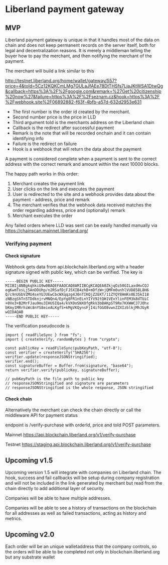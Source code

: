 # Liberland payment gateway

## MVP
Liberland payment gateway is unique in that it handles most of the data on chain and does not keep permanent records
on the server itself, both for legal and decentralization reasons. It is merely a middleman telling the buyer how
to pay the merchant, and then notifying the merchant of the payment.

The merchant will build a link similar to this

http://testnet.liberland.org/home/wallet/gateway/557?price=4&toId=5Cz12KQKCmLMg7GULaJfAEe78DtTHSfs7LjaJKtWSA1DtwQg&callback=https%3A%2F%2Fgoogle.com&remark=%27Get%20citizenship%20now%27&failure=https%3A%2F%2Fseznam.cz&hook=https%3A%2F%2Fwebhook.site%2F06892882-f63f-4bfb-a57d-632d2953e631
- The first number is the order id created by the merchant.
- Second number price is the price in LLD
- Third argument toId is the merchants address on the Liberland chain
- Callback is the redirect after successful payment
- Remark is the note that will be recorded onchain and it can contain identifying info
- Failure is the redirect on failure
- Hook is a webhook that will return the data about the payment

A payment is considered complete when a payment is sent to the correct address with the correct remark and amount within the next 10000 blocks.

The happy path works in this order:
1. Merchant creates the payment link
2. User clicks on the link and executes the payment
3. User is redirected to the site and a webhook provides data about the payment - address, price and remark
4. The merchant verifies that the webhook data received matches the order regarding address, price and (optionally) remark
5. Merchant executes the order

Any failed orders where LLD was sent can be easily handled manually via https://chainscan.mainnet.liberland.org/

### Verifying payment
#### Check signature

Webhook gets data from api.blockchain.liberland.org with a header signature signed with public key, which can be verified. The key is

```
-----BEGIN PUBLIC KEY-----
MIIBIjANBgkqhkiG9w0BAQEFAAOCAQ8AMIIBCgKCAQEA0ZkjqOz50GILaxdHvCQJ
egKwmTxsLj5AnDDUhp/n2RSafDjFJ5XIB4zhB+mDfzW+jQMFm0unhlVUD858L8H6
Q/c9nUGbVZMU4seYUJUEwCbcWXqqzg4J0nTIKQjZ2EKT/11ZYQY8HmKs0E35kI18
zNBzgShTn5TDdknjrvMNQn4/EpYg8FR1nELnYIYV92tQH1VExYlinFEM3k8dTUiC
+0Ve3+B2MrFJau9mu3IHUSIQa4/kVX0oSNXOfgRkV3bBAKpST9Re7KXWWCJ7JOhx
bKmy1MRrhiWc8nYS8eieALKgfS+kMgVKQynsFjI4ifGGO8vwnZZXIzblkjMhJGyR
wQIDAQAB
-----END PUBLIC KEY-----
```
The verification pseudocode is
```
import { readFileSync } from "fs";
import { createVerify, randomBytes } from "crypto";

const publicKey = readFileSync(pubKeyPath, "utf-8");
const verifier = createVerify("SHA256");
verifier.update(responseJSONStringified);
verifier.end();
const signatureBuffer = Buffer.from(signature, "base64");
return verifier.verify(publicKey, signatureBuffer);

// pubKeyPath is the file path to public key
// responseJSONStringified and signature are parameters
// responseJSONStringified is the whole response, JSON stringified
```

#### Check chain
Alternatively the merchant can check the chain directly or call the middleware API for payment status

endpoint is /verify-purchase with orderId, price and toId POST parameters.

Mainnet https://api.blockchain.liberland.org/v1/verify-purchase

Testnet https://staging.api.blockchain.liberland.org/v1/verify-purchase


## Upcoming v1.5
Upcoming version 1.5 will integrate with companies on Liberland chain. The hook, success and fail callbacks will be setup
during company registration and will not be included in the link generated by merchant but read from the chain directly to 
add additional layer of security.

Companies will be able to have multiple addresses.

Companies will be able to see a history of transactions on the blockchain for all addresses as well as failed transactions,
acting as history and metrics.

## Upcoming v2.0

Each order will be an unique walletaddress that the company controls, so the orders will be able to be completed not
only in blockchain.liberland.org but any substrate wallet
